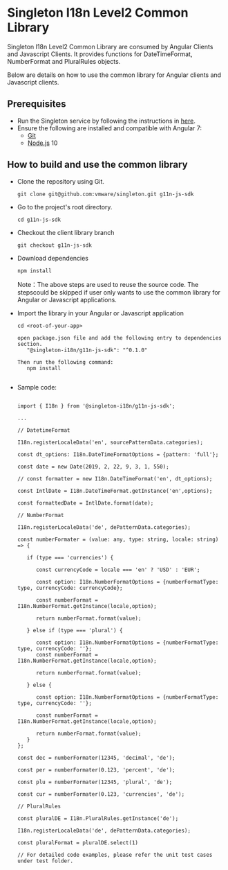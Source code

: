 Singleton I18n Level2 Common Library 
======================================

Singleton I18n Level2 Common Library are consumed by Angular Clients and Javascript Clients. 
It provides functions for DateTimeFormat, NumberFormat and PluralRules objects.

Below are details on how to use the common library for Angular clients and Javascript clients.

Prerequisites
------------
 * Run the Singleton service by following the instructions in [here](https://github.com/vmware/singleton/blob/master/README.md).
 * Ensure the following are installed and compatible with Angular 7:     
    - [Git](https://git-scm.com/downloads)
    - [Node.js](https://nodejs.org/en/download/package-manager/) 10

How to build and use the common library
------------
 * Clone the repository using Git.
    ```
    git clone git@github.com:vmware/singleton.git g11n-js-sdk
    ```
 * Go to the project's root directory.
    ```
    cd g11n-js-sdk
    ```
 * Checkout the client library branch
    ```
    git checkout g11n-js-sdk
    ```
 * Download dependencies
   ```
   npm install
   ```

   Note：The above steps are used to reuse the source code. 
   The stepscould be skipped if user only wants to use the common library for Angular or Javascript applications.

 * Import the library in your Angular or Javascript application
   ```
   cd <root-of-your-app>

   open package.json file and add the following entry to dependencies section.
      "@singleton-i18n/g11n-js-sdk": "^0.1.0"

   Then run the following command:
      npm install 

   
 * Sample code:
   ```

   import { I18n } from '@singleton-i18n/g11n-js-sdk';

   ...

   // DatetimeFormat

   I18n.registerLocaleData('en', sourcePatternData.categories);

   const dt_options: I18n.DateTimeFormatOptions = {pattern: 'full'};

   const date = new Date(2019, 2, 22, 9, 3, 1, 550);

   // const formatter = new I18n.DateTimeFormat('en', dt_options);

   const IntlDate = I18n.DateTimeFormat.getInstance('en',options);

   const formattedDate = IntlDate.format(date);

   // NumberFormat

   I18n.registerLocaleData('de', dePatternData.categories);

   const numberFormater = (value: any, type: string, locale: string) => {

      if (type === 'currencies') {

         const currencyCode = locale === 'en' ? 'USD' : 'EUR';

         const option: I18n.NumberFormatOptions = {numberFormatType: type, currencyCode: currencyCode};

         const numberFormat = I18n.NumberFormat.getInstance(locale,option);

         return numberFormat.format(value);

      } else if (type === 'plural') {

         const option: I18n.NumberFormatOptions = {numberFormatType: type, currencyCode: ''};
         const numberFormat = I18n.NumberFormat.getInstance(locale,option);

         return numberFormat.format(value);

      } else {

         const option: I18n.NumberFormatOptions = {numberFormatType: type, currencyCode: ''};

         const numberFormat = I18n.NumberFormat.getInstance(locale,option);

         return numberFormat.format(value);
      }
   };

   const dec = numberFormater(12345, 'decimal', 'de');

   const per = numberFormater(0.123, 'percent', 'de');

   const plu = numberFormater(12345, 'plural', 'de');

   const cur = numberFormater(0.123, 'currencies', 'de');

   // PluralRules

   const pluralDE = I18n.PluralRules.getInstance('de');

   I18n.registerLocaleData('de', dePatternData.categories);
   
   const pluralFormat = pluralDE.select(1)

   // For detailed code examples, please refer the unit test cases under test folder.
   ```
 

